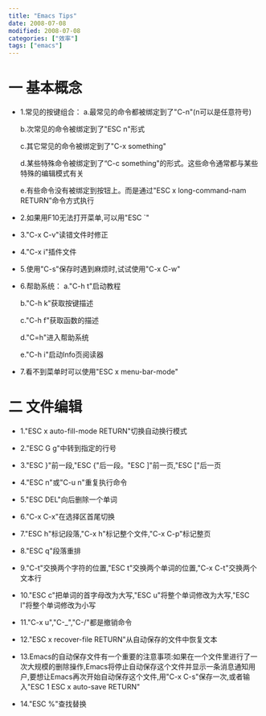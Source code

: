 ```yaml
---
title: "Emacs Tips"
date: 2008-07-08
modified: 2008-07-08
categories: ["效率"]
tags: ["emacs"]
---
```


# 一 基本概念
- 1.常见的按键组合：
    a.最常见的命令都被绑定到了"C-n"(n可以是任意符号)

    b.次常见的命令被绑定到了"ESC n"形式

    c.其它常见的命令被绑定到了"C-x something"

    d.某些特殊命令被绑定到了“C-c something"的形式。这些命令通常都与某些特殊的编辑模式有关

    e.有些命令没有被绑定到按钮上。而是通过"ESC x long-command-nam RETURN”命令方式执行

- 2.如果用F10无法打开菜单,可以用"ESC `"

- 3."C-x C-v"读错文件时修正

- 4."C-x i"插件文件

- 5.使用"C-s"保存时遇到麻烦时,试试使用"C-x C-w"

- 6.帮助系统：
    a."C-h t"启动教程

    b."C-h k"获取按键描述

    c."C-h f"获取函数的描述

    d."C=h"进入帮助系统

    e."C-h i"启动Info页阅读器

- 7.看不到菜单时可以使用"ESC x menu-bar-mode"

# 二 文件编辑
- 1."ESC x auto-fill-mode RETURN"切换自动换行模式

- 2."ESC G g"中转到指定的行号

- 3."ESC }"前一段,"ESC {"后一段。"ESC ]"前一页,"ESC ["后一页

- 4."ESC n"或"C-u n"重复执行命令

- 5."ESC DEL"向后删除一个单词

- 6."C-x C-x"在选择区首尾切换

- 7."ESC h"标记段落,"C-x h"标记整个文件,"C-x C-p"标记整页

- 8."ESC q"段落重排

- 9."C-t"交换两个字符的位置,"ESC t"交换两个单词的位置,"C-x C-t"交换两个文本行

- 10."ESC c"把单词的首字母改为大写,"ESC u"将整个单词修改为大写,"ESC l"将整个单词修改为小写

- 11."C-x u","C-_","C-/"都是撤销命令

- 12."ESC x recover-file RETURN"从自动保存的文件中恢复文本

- 13.Emacs的自动保存文件有一个重要的注意事项:如果在一个文件里进行了一次大规模的删除操作,Emacs将停止自动保存这个文件并显示一条消息通知用户,要想让Emacs再次开始自动保存这个文件,用"C-x C-s"保存一次,或者输入"ESC 1 ESC x auto-save RETURN"

- 14."ESC %"查找替换

